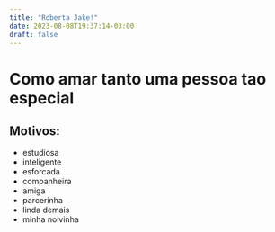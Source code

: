 ```yaml
---
title: "Roberta Jake!"
date: 2023-08-08T19:37:14-03:00
draft: false
---
```


# Como amar tanto uma pessoa tao especial

## Motivos:

- estudiosa
- inteligente
- esforcada
- companheira
- amiga
- parcerinha
- linda demais 
- minha noivinha